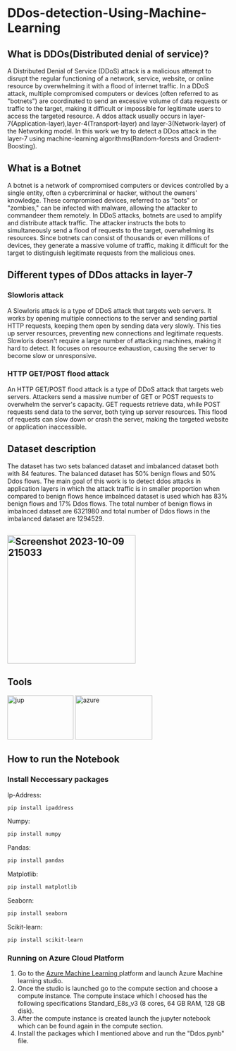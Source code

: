 # DDos-detection-Using-Machine-Learning
## **What is DDOs(Distributed denial of service)?**
A Distributed Denial of Service (DDoS) attack is a malicious attempt to disrupt the regular functioning of a network, service, website, or online resource by overwhelming it with a flood of internet traffic. In a DDoS attack, multiple compromised computers or devices (often referred to as "botnets") are coordinated to send an excessive volume of data requests or traffic to the target, making it difficult or impossible for legitimate users to access the targeted resource. A ddos attack usually occurs in layer-7(Application-layer),layer-4(Transport-layer) and layer-3(Network-layer) of the Networking model. In this work we try to detect a DDos attack in the layer-7 using machine-learning algorithms(Random-forests and Gradient-Boosting).
## **What is a Botnet**
A botnet is a network of compromised computers or devices controlled by a single entity, often a cybercriminal or hacker, without the owners' knowledge. These compromised devices, referred to as "bots" or "zombies," can be infected with malware, allowing the attacker to commandeer them remotely.
In DDoS attacks, botnets are used to amplify and distribute attack traffic. The attacker instructs the bots to simultaneously send a flood of requests to the target, overwhelming its resources. Since botnets can consist of thousands or even millions of devices, they generate a massive volume of traffic, making it difficult for the target to distinguish legitimate requests from the malicious ones.
## **Different types of DDos attacks in layer-7**
### **Slowloris attack**
A Slowloris attack is a type of DDoS attack that targets web servers. It works by opening multiple connections to the server and sending partial HTTP requests, keeping them open by sending data very slowly. This ties up server resources, preventing new connections and legitimate requests. Slowloris doesn't require a large number of attacking machines, making it hard to detect. It focuses on resource exhaustion, causing the server to become slow or unresponsive.
### **HTTP GET/POST flood attack**
An HTTP GET/POST flood attack is a type of DDoS attack that targets web servers. Attackers send a massive number of GET or POST requests to overwhelm the server's capacity. GET requests retrieve data, while POST requests send data to the server, both tying up server resources. This flood of requests can slow down or crash the server, making the targeted website or application inaccessible. 
## **Dataset description**
The dataset has two sets balanced dataset and imbalanced dataset both with 84 features. The balanced dataset has 50% benign flows and 50% Ddos flows. The main goal of this work is to detect ddos attacks in application layers in which the  attack traffic is in smaller proportion when compared to benign flows hence imbalnced dataset is used which has 83% benign flows and 17% Ddos flows. The total number of benign flows in imbalnced dataset are 6321980 and total number of Ddos flows in the imbalanced dataset are 1294529.
## **<img width="291" alt="Screenshot 2023-10-09 215033" src="https://github.com/KolanHarsha/DDos-detection-Using-Machine-Learning/assets/110462466/1161405f-2586-4911-ab09-be2f82675f6b">**
## **Tools**
<img src="https://github.com/KolanHarsha/DDos-detection-Using-Machine-Learning/assets/110462466/88e29b73-06a2-48ac-8e80-0cd755dd980e" alt="jup" width="150" height="100">
<img src="https://github.com/KolanHarsha/DDos-detection-Using-Machine-Learning/assets/110462466/91408e94-709a-4639-b3ce-72995848c519" alt="azure" width="175" height="100">

## **How to run the Notebook**
### **Install Neccessary packages**
Ip-Address:
```bash
pip install ipaddress
 ```
Numpy:
```bash
pip install numpy
 ```
Pandas:
```bash
pip install pandas
 ```
Matplotlib:
```bash
pip install matplotlib
 ```
Seaborn:
```bash
pip install seaborn
 ```
Scikit-learn:
```bash
pip install scikit-learn
 ```
### **Running on Azure Cloud Platform**
1. Go to the [Azure Machine Learning ](https://azure.microsoft.com/en-us/products/machine-learning) platform and launch Azure Machine learning studio.
2. Once the studio is launched go to the compute section and choose a compute instance. The compute instace which I choosed has the following specifications Standard_E8s_v3 
   (8 cores, 64 GB RAM, 128 GB disk).
3. After the compute instance is created launch the jupyter notebook which can be found again in the compute section.
4. Install the packages which I mentioned above and run the "Ddos.pynb" file.
